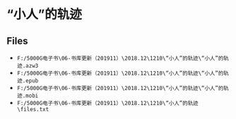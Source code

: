 # “小人”的轨迹

## Files

- `F:/5000G电子书\06-书库更新（201911）\2018.12\1210\“小人”的轨迹\“小人”的轨迹.azw3`
- `F:/5000G电子书\06-书库更新（201911）\2018.12\1210\“小人”的轨迹\“小人”的轨迹.epub`
- `F:/5000G电子书\06-书库更新（201911）\2018.12\1210\“小人”的轨迹\“小人”的轨迹.mobi`
- `F:/5000G电子书\06-书库更新（201911）\2018.12\1210\“小人”的轨迹\files.txt`
